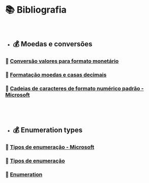 ﻿# 📚 Bibliografia 


<br>


- ## 💰 Moedas e conversões
### 🔗 [Conversão valores para formato monetário](https://www.macoratti.net/17/11/c_curform1.htm)
### 🔗 [Formatação moedas e casas decimais](https://www.blogson.com.br/como-formatar-moeda-ou-casas-decimais-no-c-sharp-c/#:~:text=Uma%20forma%20bem%20simples%20de,moeda%20corrente%20configurada%20pelo%20usu%C3%A1rio)
### 🔗 [Cadeias de caracteres de formato numérico padrão - Microsoft](https://docs.microsoft.com/pt-br/dotnet/standard/base-types/standard-numeric-format-strings)
### 

<br>
<br>


- ## 💰 Enumeration types

### 🔗 [Tipos de enumeração - Microsoft ](https://docs.microsoft.com/pt-br/dotnet/csharp/language-reference/builtin-types/enum)
### 🔗 [Tipos de enumeração](https://www.tutorialsteacher.com/csharp/csharp-enum)
### 🔗 [Enumeration](https://www.geeksforgeeks.org/c-sharp-enumeration-or-enum/)
### 